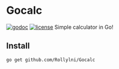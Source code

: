 # Gocalc
[![godoc](https://godoc.org/github.com/Rollylni/Gocalc?status.svg)](https://pkg.go.dev/github.com/Rollylni/Gocalc)
[![license](https://img.shields.io/github/license/rollylni/gocalc)](https://en.wikipedia.org/wiki/MIT_License)
Simple calculator in Go!

## Install
```bash
go get github.com/Rollylni/Gocalc
```
